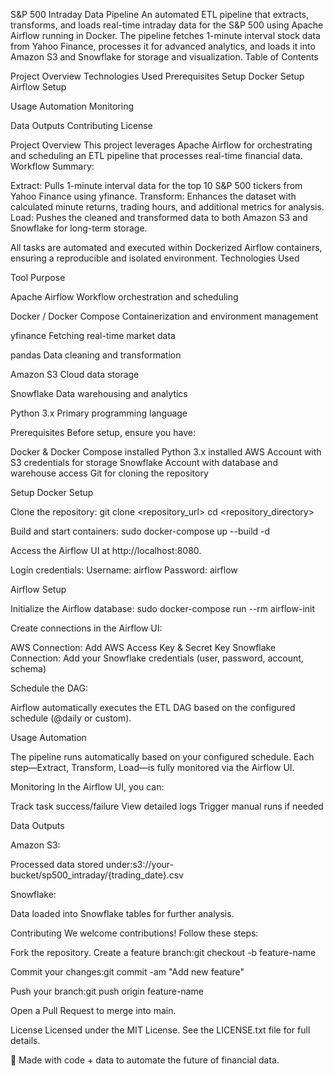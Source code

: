 S&P 500 Intraday Data Pipeline
An automated ETL pipeline that extracts, transforms, and loads real-time intraday data for the S&P 500 using Apache Airflow running in Docker. The pipeline fetches 1-minute interval stock data from Yahoo Finance, processes it for advanced analytics, and loads it into Amazon S3 and Snowflake for storage and visualization.
Table of Contents

Project Overview
Technologies Used
Prerequisites
Setup
Docker Setup
Airflow Setup


Usage
Automation
Monitoring


Data Outputs
Contributing
License

Project Overview
This project leverages Apache Airflow for orchestrating and scheduling an ETL pipeline that processes real-time financial data.
Workflow Summary:

Extract: Pulls 1-minute interval data for the top 10 S&P 500 tickers from Yahoo Finance using yfinance.
Transform: Enhances the dataset with calculated minute returns, trading hours, and additional metrics for analysis.
Load: Pushes the cleaned and transformed data to both Amazon S3 and Snowflake for long-term storage.

All tasks are automated and executed within Dockerized Airflow containers, ensuring a reproducible and isolated environment.
Technologies Used



Tool
Purpose



Apache Airflow
Workflow orchestration and scheduling


Docker / Docker Compose
Containerization and environment management


yfinance
Fetching real-time market data


pandas
Data cleaning and transformation


Amazon S3
Cloud data storage


Snowflake
Data warehousing and analytics


Python 3.x
Primary programming language


Prerequisites
Before setup, ensure you have:

Docker & Docker Compose installed
Python 3.x installed
AWS Account with S3 credentials for storage
Snowflake Account with database and warehouse access
Git for cloning the repository

Setup
Docker Setup

Clone the repository:
git clone <repository_url>
cd <repository_directory>


Build and start containers:
sudo docker-compose up --build -d


Access the Airflow UI at http://localhost:8080.

Login credentials:
Username: airflow
Password: airflow





Airflow Setup

Initialize the Airflow database:
sudo docker-compose run --rm airflow-init


Create connections in the Airflow UI:

AWS Connection: Add AWS Access Key & Secret Key
Snowflake Connection: Add your Snowflake credentials (user, password, account, schema)


Schedule the DAG:

Airflow automatically executes the ETL DAG based on the configured schedule (@daily or custom).



Usage
Automation

The pipeline runs automatically based on your configured schedule.
Each step—Extract, Transform, Load—is fully monitored via the Airflow UI.

Monitoring
In the Airflow UI, you can:

Track task success/failure
View detailed logs
Trigger manual runs if needed

Data Outputs

Amazon S3:

Processed data stored under:s3://your-bucket/sp500_intraday/{trading_date}.csv




Snowflake:

Data loaded into Snowflake tables for further analysis.



Contributing
We welcome contributions! Follow these steps:

Fork the repository.
Create a feature branch:git checkout -b feature-name


Commit your changes:git commit -am "Add new feature"


Push your branch:git push origin feature-name


Open a Pull Request to merge into main.

License
Licensed under the MIT License. See the LICENSE.txt file for full details.

💬 Made with code + data to automate the future of financial data.
